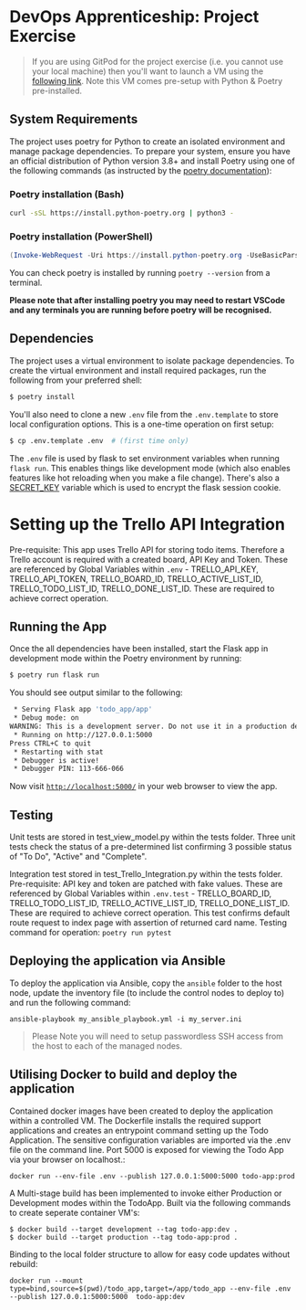 # DevOps Apprenticeship: Project Exercise

> If you are using GitPod for the project exercise (i.e. you cannot use your local machine) then you'll want to launch a VM using the [following link](https://gitpod.io/#https://github.com/CorndelWithSoftwire/DevOps-Course-Starter). Note this VM comes pre-setup with Python & Poetry pre-installed.

## System Requirements

The project uses poetry for Python to create an isolated environment and manage package dependencies. To prepare your system, ensure you have an official distribution of Python version 3.8+ and install Poetry using one of the following commands (as instructed by the [poetry documentation](https://python-poetry.org/docs/#system-requirements)):

### Poetry installation (Bash)

```bash
curl -sSL https://install.python-poetry.org | python3 -
```

### Poetry installation (PowerShell)

```powershell
(Invoke-WebRequest -Uri https://install.python-poetry.org -UseBasicParsing).Content | py -
```

You can check poetry is installed by running `poetry --version` from a terminal.

**Please note that after installing poetry you may need to restart VSCode and any terminals you are running before poetry will be recognised.**

## Dependencies

The project uses a virtual environment to isolate package dependencies. To create the virtual environment and install required packages, run the following from your preferred shell:

```bash
$ poetry install
```

You'll also need to clone a new `.env` file from the `.env.template` to store local configuration options. This is a one-time operation on first setup:

```bash
$ cp .env.template .env  # (first time only)
```

The `.env` file is used by flask to set environment variables when running `flask run`. This enables things like development mode (which also enables features like hot reloading when you make a file change). There's also a [SECRET_KEY](https://flask.palletsprojects.com/en/2.3.x/config/#SECRET_KEY) variable which is used to encrypt the flask session cookie.

# Setting up the Trello API Integration

Pre-requisite: This app uses Trello API for storing todo items. Therefore a Trello account is required with a created board, API Key and Token. These are referenced by Global Variables within `.env` - 
  TRELLO_API_KEY, TRELLO_API_TOKEN, TRELLO_BOARD_ID, TRELLO_ACTIVE_LIST_ID, TRELLO_TODO_LIST_ID, TRELLO_DONE_LIST_ID.
These are required to achieve correct operation.

## Running the App

Once the all dependencies have been installed, start the Flask app in development mode within the Poetry environment by running:
```bash
$ poetry run flask run
```

You should see output similar to the following:
```bash
 * Serving Flask app 'todo_app/app'
 * Debug mode: on
WARNING: This is a development server. Do not use it in a production deployment. Use a production WSGI server instead.
 * Running on http://127.0.0.1:5000
Press CTRL+C to quit
 * Restarting with stat
 * Debugger is active!
 * Debugger PIN: 113-666-066
```
Now visit [`http://localhost:5000/`](http://localhost:5000/) in your web browser to view the app.

## Testing

Unit tests are stored in test_view_model.py within the tests folder. 
Three unit tests check the status of a pre-determined list confirming 3 possible status of "To Do", "Active" and "Complete".

Integration test stored in test_Trello_Integration.py within the tests folder.
Pre-requisite: API key and token are patched with fake values. These are referenced by Global Variables within `.env.test` - 
  TRELLO_BOARD_ID, TRELLO_TODO_LIST_ID, TRELLO_ACTIVE_LIST_ID, TRELLO_DONE_LIST_ID.
These are required to achieve correct operation. This test confirms default route request to index page with assertion of returned card name.
Testing command for operation: `poetry run pytest`

## Deploying the application via Ansible

To deploy the application via Ansible, copy the `ansible` folder to the host node, update the inventory file (to include the control nodes to deploy to) and run the following command:

```
ansible-playbook my_ansible_playbook.yml -i my_server.ini
```

>Please Note you will need to setup passwordless SSH access from the host to each of the managed nodes.

## Utilising Docker to build and deploy the application

Contained docker images have been created to deploy the application within a controlled VM. The Dockerfile installs the required support applications and creates an entrypoint command setting up the Todo Application. The sensitive configuration variables are imported via the .env file on the command line. Port 5000 is exposed for viewing the Todo App via your browser on localhost.:

```
docker run --env-file .env --publish 127.0.0.1:5000:5000 todo-app:prod
```

A Multi-stage build has been implemented to invoke either Production or Development modes within the TodoApp. Built via the following commands to create seperate container VM's: 

```
$ docker build --target development --tag todo-app:dev .
$ docker build --target production --tag todo-app:prod .
```

Binding to the local folder structure to allow for easy code updates without rebuild:

```
docker run --mount type=bind,source=$(pwd)/todo_app,target=/app/todo_app --env-file .env --publish 127.0.0.1:5000:5000  todo-app:dev
```